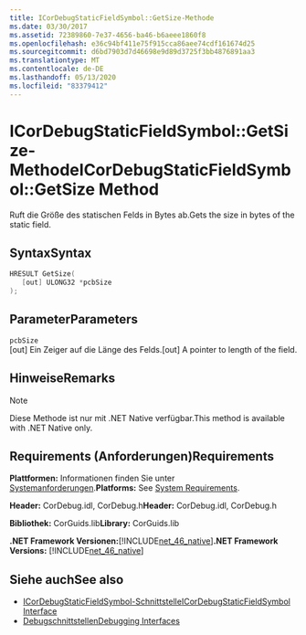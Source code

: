 ```yaml
---
title: ICorDebugStaticFieldSymbol::GetSize-Methode
ms.date: 03/30/2017
ms.assetid: 72389860-7e37-4656-ba46-b6aeee1860f8
ms.openlocfilehash: e36c94bf411e75f915cca86aee74cdf161674d25
ms.sourcegitcommit: d6bd7903d7d46698e9d89d3725f3bb4876891aa3
ms.translationtype: MT
ms.contentlocale: de-DE
ms.lasthandoff: 05/13/2020
ms.locfileid: "83379412"
---
```

# <a name="icordebugstaticfieldsymbolgetsize-method"></a><span data-ttu-id="10307-102">ICorDebugStaticFieldSymbol::GetSize-Methode</span><span class="sxs-lookup"><span data-stu-id="10307-102">ICorDebugStaticFieldSymbol::GetSize Method</span></span>
<span data-ttu-id="10307-103">Ruft die Größe des statischen Felds in Bytes ab.</span><span class="sxs-lookup"><span data-stu-id="10307-103">Gets the size in bytes of the static field.</span></span>  
  
## <a name="syntax"></a><span data-ttu-id="10307-104">Syntax</span><span class="sxs-lookup"><span data-stu-id="10307-104">Syntax</span></span>  
  
```cpp  
HRESULT GetSize(  
   [out] ULONG32 *pcbSize  
);  
```  
  
## <a name="parameters"></a><span data-ttu-id="10307-105">Parameter</span><span class="sxs-lookup"><span data-stu-id="10307-105">Parameters</span></span>  
 `pcbSize`  
 <span data-ttu-id="10307-106">[out] Ein Zeiger auf die Länge des Felds.</span><span class="sxs-lookup"><span data-stu-id="10307-106">[out] A pointer to length of the field.</span></span>  
  
## <a name="remarks"></a><span data-ttu-id="10307-107">Hinweise</span><span class="sxs-lookup"><span data-stu-id="10307-107">Remarks</span></span>  
  
> [!NOTE]
> <span data-ttu-id="10307-108">Diese Methode ist nur mit .NET Native verfügbar.</span><span class="sxs-lookup"><span data-stu-id="10307-108">This method is available with .NET Native only.</span></span>  
  
## <a name="requirements"></a><span data-ttu-id="10307-109">Requirements (Anforderungen)</span><span class="sxs-lookup"><span data-stu-id="10307-109">Requirements</span></span>  
 <span data-ttu-id="10307-110">**Plattformen:** Informationen finden Sie unter [Systemanforderungen](../../get-started/system-requirements.md).</span><span class="sxs-lookup"><span data-stu-id="10307-110">**Platforms:** See [System Requirements](../../get-started/system-requirements.md).</span></span>  
  
 <span data-ttu-id="10307-111">**Header:** CorDebug.idl, CorDebug.h</span><span class="sxs-lookup"><span data-stu-id="10307-111">**Header:** CorDebug.idl, CorDebug.h</span></span>  
  
 <span data-ttu-id="10307-112">**Bibliothek:** CorGuids.lib</span><span class="sxs-lookup"><span data-stu-id="10307-112">**Library:** CorGuids.lib</span></span>  
  
 <span data-ttu-id="10307-113">**.NET Framework Versionen:**[!INCLUDE[net_46_native](../../../../includes/net-46-native-md.md)]</span><span class="sxs-lookup"><span data-stu-id="10307-113">**.NET Framework Versions:** [!INCLUDE[net_46_native](../../../../includes/net-46-native-md.md)]</span></span>  
  
## <a name="see-also"></a><span data-ttu-id="10307-114">Siehe auch</span><span class="sxs-lookup"><span data-stu-id="10307-114">See also</span></span>

- [<span data-ttu-id="10307-115">ICorDebugStaticFieldSymbol-Schnittstelle</span><span class="sxs-lookup"><span data-stu-id="10307-115">ICorDebugStaticFieldSymbol Interface</span></span>](icordebugstaticfieldsymbol-interface.md)
- [<span data-ttu-id="10307-116">Debugschnittstellen</span><span class="sxs-lookup"><span data-stu-id="10307-116">Debugging Interfaces</span></span>](debugging-interfaces.md)
